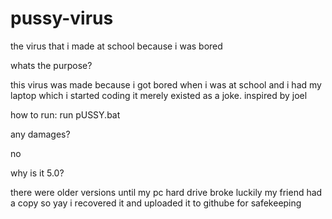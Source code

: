 # pussy-virus
the virus that i made at school because i was bored

whats the purpose?

this virus was made because i got bored when i was at school and i had my laptop which i started coding it merely existed as a joke. inspired by joel

how to run: run pUSSY.bat

any damages?

no

why is it 5.0?

there were older versions until my pc hard drive broke luckily my friend had a copy so yay i recovered it and uploaded it to githube for safekeeping
